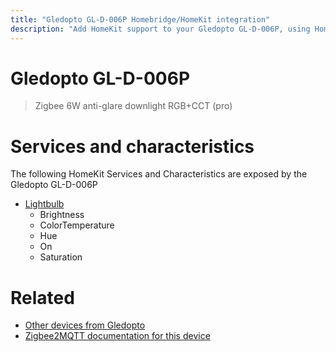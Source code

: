 ```yaml
---
title: "Gledopto GL-D-006P Homebridge/HomeKit integration"
description: "Add HomeKit support to your Gledopto GL-D-006P, using Homebridge, Zigbee2MQTT and homebridge-z2m."
---
```

<!---
This file has been GENERATED using src/docgen/docgen.ts
DO NOT EDIT THIS FILE MANUALLY!
-->
# Gledopto GL-D-006P
> Zigbee 6W anti-glare downlight RGB+CCT (pro)


# Services and characteristics
The following HomeKit Services and Characteristics are exposed by
the Gledopto GL-D-006P

* [Lightbulb](../../light.md)
  * Brightness
  * ColorTemperature
  * Hue
  * On
  * Saturation


# Related
* [Other devices from Gledopto](../index.md#gledopto)
* [Zigbee2MQTT documentation for this device](https://www.zigbee2mqtt.io/devices/GL-D-006P.html)